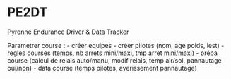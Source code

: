 # PE2DT
Pyrenne Endurance Driver &amp; Data Tracker

Parametrer course :
    - créer equipes 
    - créer pilotes (nom, age poids, lest)
    - regles courses (temps, nb arrets mini/maxi, tmp arret mini/maxi)
    - prépa course (calcul de relais auto/manu, modif relais, temp air/sol, pannautage oui/non)
    - data course (temps pilotes, averissement pannautage)